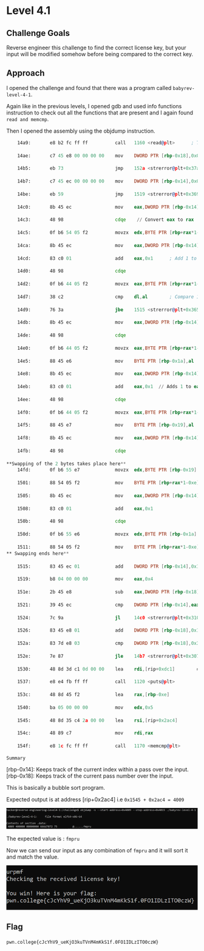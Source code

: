 # Level 4.1

## Challenge Goals

Reverse engineer this challenge to find the correct license key, but your input will be modified somehow before being compared to the correct key.

## Approach

I opened the challenge and found that there was a program called `babyrev-level-4-1`.

Again like in the previous levels, I opened gdb and used info functions instruction to check out all the functions that are present and I again found `read and memcmp`.

Then I opened the assembly using the objdump instruction.

``` asm
    14a9:       e8 b2 fc ff ff          call   1160 <read@plt>      ; Take user input

    14ae:       c7 45 e8 00 00 00 00    mov    DWORD PTR [rbp-0x18],0x0     ; Set [rbp-0x18] to 0

    14b5:       eb 73                   jmp    152a <strerror@plt+0x37a>    ; Jump to address 152a

    14b7:       c7 45 ec 00 00 00 00    mov    DWORD PTR [rbp-0x14],0x0     ; Set [rbp-0x14] to 0

    14be:       eb 59                   jmp    1519 <strerror@plt+0x369>    ; Jump to address 1519

    14c0:       8b 45 ec                mov    eax,DWORD PTR [rbp-0x14]     ; Move the value at [rbp-0x14] to eax

    14c3:       48 98                   cdqe    // Convert eax to rax

    14c5:       0f b6 54 05 f2          movzx  edx,BYTE PTR [rbp+rax*1-0xe]   ; Gets first byte into edx

    14ca:       8b 45 ec                mov    eax,DWORD PTR [rbp-0x14]     ; Move the value at [rbp-0x14] to eax

    14cd:       83 c0 01                add    eax,0x1      ; Add 1 to eax

    14d0:       48 98                   cdqe

    14d2:       0f b6 44 05 f2          movzx  eax,BYTE PTR [rbp+rax*1-0xe] ; Get 2nd byte into eax

    14d7:       38 c2                   cmp    dl,al        ; Compare 1st and 2nd bytes

    14d9:       76 3a                   jbe    1515 <strerror@plt+0x365>    ; Unsigned comparision, if dl < al jump to 1515

    14db:       8b 45 ec                mov    eax,DWORD PTR [rbp-0x14]    

    14de:       48 98                   cdqe

    14e0:       0f b6 44 05 f2          movzx  eax,BYTE PTR [rbp+rax*1-0xe]   ; Moves first input byte into eax

    14e5:       88 45 e6                mov    BYTE PTR [rbp-0x1a],al       ; Moves lowest byte of eax into [rbp-0x1a] i.e temp 1

    14e8:       8b 45 ec                mov    eax,DWORD PTR [rbp-0x14]     

    14eb:       83 c0 01                add    eax,0x1  // Adds 1 to eax

    14ee:       48 98                   cdqe

    14f0:       0f b6 44 05 f2          movzx  eax,BYTE PTR [rbp+rax*1-0xe]  ; Gets next input byte into eax

    14f5:       88 45 e7                mov    BYTE PTR [rbp-0x19],al     ; Moves lowest byte of eax into [rbp-0x19] i.e temp 2 

    14f8:       8b 45 ec                mov    eax,DWORD PTR [rbp-0x14]     ; Moves [rbp-0x14]'s value into eax

    14fb:       48 98                   cdqe

**Swapping of the 2 bytes takes place here**
    14fd:       0f b6 55 e7             movzx  edx,BYTE PTR [rbp-0x19]

    1501:       88 54 05 f2             mov    BYTE PTR [rbp+rax*1-0xe],dl

    1505:       8b 45 ec                mov    eax,DWORD PTR [rbp-0x14]

    1508:       83 c0 01                add    eax,0x1

    150b:       48 98                   cdqe

    150d:       0f b6 55 e6             movzx  edx,BYTE PTR [rbp-0x1a]

    1511:       88 54 05 f2             mov    BYTE PTR [rbp+rax*1-0xe],dl
** Swapping ends here**

    1515:       83 45 ec 01             add    DWORD PTR [rbp-0x14],0x1  ; Add 1 to [rbp-0x14]

    1519:       b8 04 00 00 00          mov    eax,0x4

    151e:       2b 45 e8                sub    eax,DWORD PTR [rbp-0x18]

    1521:       39 45 ec                cmp    DWORD PTR [rbp-0x14],eax  

    1524:       7c 9a                   jl     14c0 <strerror@plt+0x310>

    1526:       83 45 e8 01             add    DWORD PTR [rbp-0x18],0x1

    152a:       83 7d e8 03             cmp    DWORD PTR [rbp-0x18],0x3     ; Compare [rbp-0x18] with 3

    152e:       7e 87                   jle    14b7 <strerror@plt+0x307>    ; If less than or equal, jump to address 14b7

    1530:       48 8d 3d c1 0d 00 00    lea    rdi,[rip+0xdc1]        # 22f8 <strerror@plt+0x1148>

    1537:       e8 e4 fb ff ff          call   1120 <puts@plt>

    153c:       48 8d 45 f2             lea    rax,[rbp-0xe]

    1540:       ba 05 00 00 00          mov    edx,0x5

    1545:       48 8d 35 c4 2a 00 00    lea    rsi,[rip+0x2ac4]        # 4010 <strerror@plt+0x2e60>

    154c:       48 89 c7                mov    rdi,rax

    154f:       e8 1c fc ff ff          call   1170 <memcmp@plt>
```

`Summary`

[rbp-0x14]: Keeps track of the current index within a pass over the input.
[rbp-0x18]: Keeps track of the current pass number over the input.

This is basically a bubble sort program.


Expected output is at address [rip+0x2ac4] i.e `0x1545 + 0x2ac4 = 4009`

![alt text](./ReverseEngineering/Images/Level4.1(1).png)

The expected value is : `fmpru`

Now we can send our input as any combination of `fmpru` and it will sort it and match the value.

![alt text](./ReverseEngineering/Images/Level4.1(2).png)

## Flag

`pwn.college{cJcYhV9_ueKjO3kuTVnM4mKkS1f.0FO1IDLzITO0czW}`




